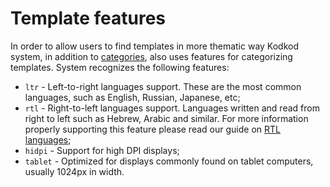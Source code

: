# Template features

In order to allow users to find templates in more thematic way Kodkod system, in addition to [categories](categories.markdown), also uses features for categorizing templates. System recognizes the following features:

- `ltr` - Left-to-right languages support. These are the most common languages, such as English, Russian, Japanese, etc;
- `rtl` - Right-to-left languages support. Languages written and read from right to left such as Hebrew, Arabic and similar. For more information properly supporting this feature please read our guide on [RTL languages](right-to-left-support.markdown);
- `hidpi` - Support for high DPI displays;
- `tablet` - Optimized for displays commonly found on tablet computers, usually 1024px in width.
